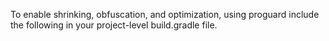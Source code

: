 To enable shrinking, obfuscation, and optimization, using proguard include the following in your project-level build.gradle file.